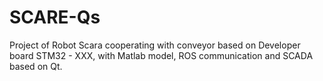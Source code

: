 # SCARE-Qs
Project of Robot Scara cooperating with conveyor based on Developer board STM32 - XXX, with Matlab model, ROS communication and SCADA based on Qt.
